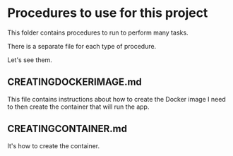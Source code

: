 # Procedures to use for this project

This folder contains procedures to run to perform many tasks.

There is a separate file for each type of procedure.

Let's see them.

## CREATINGDOCKERIMAGE.md

This file contains instructions about how to create the Docker image I
need to then create the container that will run the app.

## CREATINGCONTAINER.md

It's how to create the container.


